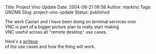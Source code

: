Title: Project Vino Update
Date: 2004-06-21 09:58
Author: markmc
Tags: GNOME
Slug: project-vino-update
Status: published

The work Caolan and I have been doing on terminal services over  
VNC is part of a bigger picture plan to really start making  
VNC useful across all "remote desktop" use cases.

Here's a [writeup](http://www.gnome.org/~markmc/remote-desktop-2.html)  
of the use cases and how the thing will work.
